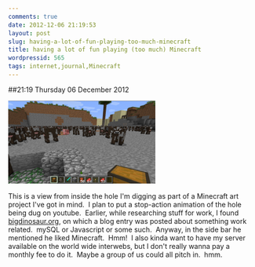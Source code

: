 ```yaml
---
comments: true
date: 2012-12-06 21:19:53
layout: post
slug: having-a-lot-of-fun-playing-too-much-minecraft
title: having a lot of fun playing (too much) Minecraft
wordpressid: 565
tags: internet,journal,Minecraft
---
```


##21:19 Thursday 06 December 2012

[![](/images/2012/12/Screen-Shot-2012-12-06-at-9.11.15-PM-300x169.png)](/images/2012/12/Screen-Shot-2012-12-06-at-9.11.15-PM.png)

This is a view from inside the hole I'm digging as part of a Minecraft art project I've got in mind.  I plan to put a stop-action animation of the hole being dug on youtube.  Earlier, while researching stuff for work, I found [bigdinosaur.org](http://www.bigdinosaur.org/), on which a blog entry was posted about something work related.  mySQL or Javascript or some such.  Anyway, in the side bar he mentioned he liked Minecraft.  Hmm!  I also kinda want to have my server available on the world wide interwebs, but I don't really wanna pay a monthly fee to do it.  Maybe a group of us could all pitch in.  hmm.
